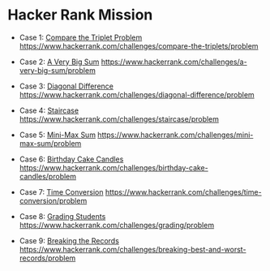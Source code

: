 # Hacker Rank Mission

- Case 1: [Compare the Triplet Problem](compare-the-triplets/main.js)
https://www.hackerrank.com/challenges/compare-the-triplets/problem

- Case 2: [A Very Big Sum](very-big-sum/main.js)
https://www.hackerrank.com/challenges/a-very-big-sum/problem

- Case 3: [Diagonal Difference](diagonal-difference/main.js)
https://www.hackerrank.com/challenges/diagonal-difference/problem

- Case 4: [Staircase](staircase/main.js)
 https://www.hackerrank.com/challenges/staircase/problem

- Case 5: [Mini-Max Sum](mini-max-sum/main.js)
https://www.hackerrank.com/challenges/mini-max-sum/problem

- Case 6: [Birthday Cake Candles](birthday-cake-candles/main.js)
https://www.hackerrank.com/challenges/birthday-cake-candles/problem

- Case 7: [Time Conversion](time-conversion/main.js)
https://www.hackerrank.com/challenges/time-conversion/problem

- Case 8: [Grading Students](gradings-students/main.js)
https://www.hackerrank.com/challenges/grading/problem

- Case 9: [Breaking the Records](breaking-the-records/main.js)
https://www.hackerrank.com/challenges/breaking-best-and-worst-records/problem
